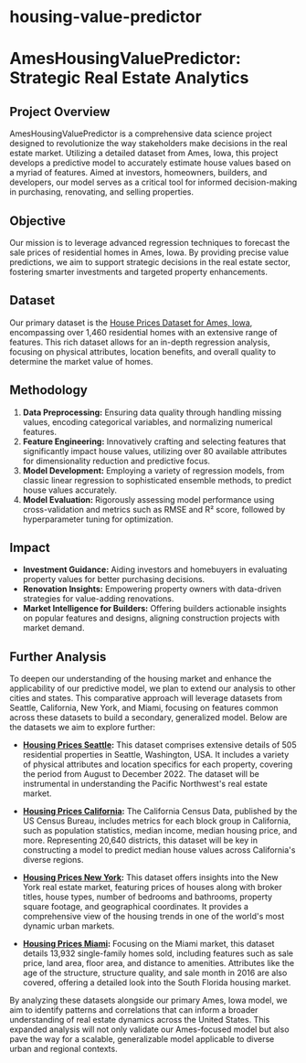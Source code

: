 # housing-value-predictor

# AmesHousingValuePredictor: Strategic Real Estate Analytics

## Project Overview

AmesHousingValuePredictor is a comprehensive data science project designed to revolutionize the way stakeholders make decisions in the real estate market. Utilizing a detailed dataset from Ames, Iowa, this project develops a predictive model to accurately estimate house values based on a myriad of features. Aimed at investors, homeowners, builders, and developers, our model serves as a critical tool for informed decision-making in purchasing, renovating, and selling properties.

## Objective

Our mission is to leverage advanced regression techniques to forecast the sale prices of residential homes in Ames, Iowa. By providing precise value predictions, we aim to support strategic decisions in the real estate sector, fostering smarter investments and targeted property enhancements.

## Dataset

Our primary dataset is the [House Prices Dataset for Ames, Iowa](https://www.kaggle.com/competitions/house-prices-advanced-regression-techniques/data), encompassing over 1,460 residential homes with an extensive range of features. This rich dataset allows for an in-depth regression analysis, focusing on physical attributes, location benefits, and overall quality to determine the market value of homes.

## Methodology

1. **Data Preprocessing:** Ensuring data quality through handling missing values, encoding categorical variables, and normalizing numerical features.
2. **Feature Engineering:** Innovatively crafting and selecting features that significantly impact house values, utilizing over 80 available attributes for dimensionality reduction and predictive focus.
3. **Model Development:** Employing a variety of regression models, from classic linear regression to sophisticated ensemble methods, to predict house values accurately.
4. **Model Evaluation:** Rigorously assessing model performance using cross-validation and metrics such as RMSE and R² score, followed by hyperparameter tuning for optimization.

## Impact

- **Investment Guidance:** Aiding investors and homebuyers in evaluating property values for better purchasing decisions.
- **Renovation Insights:** Empowering property owners with data-driven strategies for value-adding renovations.
- **Market Intelligence for Builders:** Offering builders actionable insights on popular features and designs, aligning construction projects with market demand.

## Further Analysis

To deepen our understanding of the housing market and enhance the applicability of our predictive model, we plan to extend our analysis to other cities and states. This comparative approach will leverage datasets from Seattle, California, New York, and Miami, focusing on features common across these datasets to build a secondary, generalized model. Below are the datasets we aim to explore further:

- **[Housing Prices Seattle](https://www.kaggle.com/datasets/samuelcortinhas/house-price-prediction-seattle):** This dataset comprises extensive details of 505 residential properties in Seattle, Washington, USA. It includes a variety of physical attributes and location specifics for each property, covering the period from August to December 2022. The dataset will be instrumental in understanding the Pacific Northwest's real estate market.

- **[Housing Prices California](https://www.kaggle.com/datasets/shibumohapatra/house-price):** The California Census Data, published by the US Census Bureau, includes metrics for each block group in California, such as population statistics, median income, median housing price, and more. Representing 20,640 districts, this dataset will be key in constructing a model to predict median house values across California's diverse regions.

- **[Housing Prices New York](https://www.kaggle.com/datasets/nelgiriyewithana/new-york-housing-market):** This dataset offers insights into the New York real estate market, featuring prices of houses along with broker titles, house types, number of bedrooms and bathrooms, property square footage, and geographical coordinates. It provides a comprehensive view of the housing trends in one of the world's most dynamic urban markets.

- **[Housing Prices Miami](https://www.kaggle.com/datasets/deepcontractor/miami-housing-dataset):** Focusing on the Miami market, this dataset details 13,932 single-family homes sold, including features such as sale price, land area, floor area, and distance to amenities. Attributes like the age of the structure, structure quality, and sale month in 2016 are also covered, offering a detailed look into the South Florida housing market.

By analyzing these datasets alongside our primary Ames, Iowa model, we aim to identify patterns and correlations that can inform a broader understanding of real estate dynamics across the United States. This expanded analysis will not only validate our Ames-focused model but also pave the way for a scalable, generalizable model applicable to diverse urban and regional contexts.
